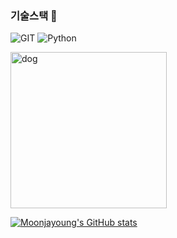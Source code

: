 ### 기술스택 👋

![GIT](https://img.shields.io/badge/-Git-F05032?style=for-the-badge&logo=git&logoColor=ffffff)
![Python](https://img.shields.io/badge/-Python-3776AB?style=for-the-badge&logo=python&logoColor=ffffff)

<img width="250" src="https://github.com/moonjayoung/moonjayoung/assets/152594481/8a381ffb-e498-4737-92e1-e0e5388542c0" alt='dog' title="귀여워">


[![Moonjayoung's GitHub stats](https://github-readme-stats.vercel.app/api?username=moonjayoung&show_icons=true&animations=true)](https://github.com/anuraghazra/github-readme-stats)



<!--
**moonjayoung/moonjayoung** is a ✨ _special_ ✨ repository because its `README.md` (this file) appears on your GitHub profile.

Here are some ideas to get you started:

- 🔭 I’m currently working on ...
- 🌱 I’m currently learning ...
- 👯 I’m looking to collaborate on ...
- 🤔 I’m looking for help with ...
- 💬 Ask me about ...
- 📫 How to reach me: ...
- 😄 Pronouns: ...
- ⚡ Fun fact: ...
-->
